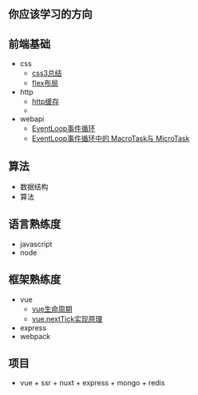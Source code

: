 ## 你应该学习的方向

## 前端基础
+ css
    + [css3总结](https://github.com/sfyr111/blog/issues/1)
    + [flex布局](https://github.com/sfyr111/blog/issues/2)
+ http
    + [http缓存](https://github.com/sfyr111/blog/issues/3)
    + 
+ webapi
    + [EventLoop事件循环](https://github.com/sfyr111/blog/issues/4)
    + [EventLoop事件循环中的 MacroTask与 MicroTask](https://github.com/sfyr111/blog/issues/6)

## 算法
+ 数据结构
+ 算法

## 语言熟练度
+ javascript
+ node

## 框架熟练度
+ vue
    + [vue生命周期](https://github.com/sfyr111/blog/issues/5)
	+ [vue.nextTick实现原理](https://github.com/sfyr111/blog/issues/7)
+ express
+ webpack

## 项目
+ vue + ssr + nuxt + express + mongo + redis
